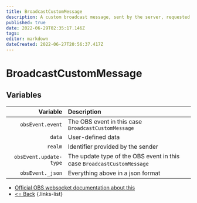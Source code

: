 ```yaml
---
title: BroadcastCustomMessage
description: A custom broadcast message, sent by the server, requested by one of the websocket clients.
published: true
date: 2022-06-29T02:35:17.146Z
tags: 
editor: markdown
dateCreated: 2022-06-27T20:56:37.417Z
---
```


# BroadcastCustomMessage

## Variables

| Variable | Description |
|---------:|:------------|
| `obsEvent.event` | The OBS event in this case `BroadcastCustomMessage`
| `data` | User-defined data
| `realm` | Identifier provided by the sender
| `obsEvent.update-type` | The update type of the OBS event in this case `BroadcastCustomMessage`
| `obsEvent._json` | Everything above in a json format

* [Official OBS websocket documentation about this](https://github.com/obsproject/obs-websocket/blob/4.x-current/docs/generated/protocol.md#broadcastcustommessage)
* [<= Back](/en/Integrations/OBS/Events)
{.links-list}